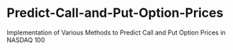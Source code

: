 # Predict-Call-and-Put-Option-Prices
Implementation of Various Methods to Predict Call and Put Option Prices in NASDAQ 100
